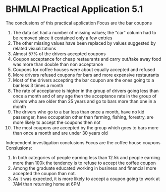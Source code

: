 # BHMLAI Practical Application 5.1
The conclusions of this practical application
Focus are the bar coupons
  1. The data set had a number of missing values; the "car" column had to be removed since it contained only a few entries
  2. The other missing values have been replaced by values suggested by related visualizations
  3. Almost 57% of the drivers accepted coupons
  4. Coupon acceptance for cheap restaurants and carry out/take away food was more than double than non acceptance
  5. Coupons for coffee houses were about equally accepted and refused
  6. More drivers refused coupons for bars and more expensive restaurants
  7. Most of the drivers accepting the bar coupon are the ones going to a bar less 3 times a month
  8. The rate of acceptance is higher in the group of drivers going less than once a month and of any age then the acceptance rate in the group of drivers who are older than 25 years and go to bars more than one in a month
  9. The drivers who go to a bar less than once a month, have no kid passenger, have occupation other than farming, fishing, forestry, are more likely to accept the coupons then not
  10. The most coupons are accepted by the group which goes to bars more than once a month and are under 30 years old

Independent investigation conclusions
Focus are the coffee house coupons
Conslusions:
  1. In both categories of people earning less than 12.5k and people earning more than 100k the tendency is to refuse to accept the coffee coupon
  2. Among the graduate educated working in business and financial more accepted the coupon than not.
  3. As it was expected, it is more likely to accept a coupon going to work at 7AM than returning home at 6PM
